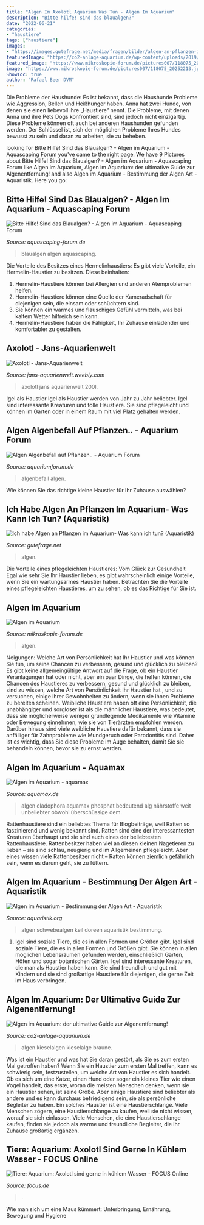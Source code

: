 ```yaml
---
title: "Algen Im Axolotl Aquarium Was Tun - Algen Im Aquarium"
description: "Bitte hilfe! sind das blaualgen?"
date: "2022-06-21"
categories:
- "haustiere"
tags: ["haustiere"]
images:
- "https://images.gutefrage.net/media/fragen/bilder/algen-an-pflanzen-im-aquarium--was-tun/1_original.jpg?v=1436379009000"
featuredImage: "https://co2-anlage-aquarium.de/wp-content/uploads/2019/12/Kieselalge-auf-Anubias.jpg"
featured_image: "https://www.mikroskopie-forum.de/pictures007/118075_20252213.jpg"
image: "https://www.mikroskopie-forum.de/pictures007/118075_20252213.jpg"
ShowToc: true
author: "Rafael Beer DVM"
---
```



Die Probleme der Haushunde: Es ist bekannt, dass die Haushunde Probleme wie Aggression, Bellen und Heißhunger haben.
Anna hat zwei Hunde, von denen sie einen liebevoll ihre „Haustiere“ nennt. Die Probleme, mit denen Anna und ihre Pets Dogs konfrontiert sind, sind jedoch nicht einzigartig. Diese Probleme können oft auch bei anderen Haushunden gefunden werden. Der Schlüssel ist, sich der möglichen Probleme Ihres Hundes bewusst zu sein und daran zu arbeiten, sie zu beheben.

	

		
looking for Bitte Hilfe! Sind das Blaualgen? - Algen im Aquarium - Aquascaping Forum you've came to the right page. We have 9 Pictures about Bitte Hilfe! Sind das Blaualgen? - Algen im Aquarium - Aquascaping Forum like Algen im Aquarium, Algen im Aquarium: der ultimative Guide zur Algenentfernung! and also Algen im Aquarium - Bestimmung der Algen Art - Aquaristik. Here you go:
		
    
## Bitte Hilfe! Sind Das Blaualgen? - Algen Im Aquarium - Aquascaping Forum

<img loading=lazy src="https://www.aquascaping-forum.de/index.php?page=Attachment&amp;attachmentID=2312" onerror="this.onerror=null;this.src='https://tse2.mm.bing.net/th?id=OIP.dQ64SruzlqE-xL0t5G6e7gHaFj&amp;pid=15.1';" alt="Bitte Hilfe! Sind das Blaualgen? - Algen im Aquarium - Aquascaping Forum">

_Source: aquascaping-forum.de_

>blaualgen algen aquascaping. 

	

Die Vorteile des Besitzes eines Hermelinhaustiers:
Es gibt viele Vorteile, ein Hermelin-Haustier zu besitzen. Diese beinhalten:
1. Hermelin-Haustiere können bei Allergien und anderen Atemproblemen helfen.
2. Hermelin-Haustiere können eine Quelle der Kameradschaft für diejenigen sein, die einsam oder schüchtern sind.
3. Sie können ein warmes und flauschiges Gefühl vermitteln, was bei kaltem Wetter hilfreich sein kann.
4. Hermelin-Haustiere haben die Fähigkeit, Ihr Zuhause einladender und komfortabler zu gestalten.

    
## Axolotl - Jans-Aquarienwelt

<img loading=lazy src="https://jans-aquarienwelt.weebly.com/uploads/3/7/9/1/37916379/1735007_orig.jpg" onerror="this.onerror=null;this.src='https://tse3.mm.bing.net/th?id=OIP.FMHVL3IxozJiOeBXNpEPoQHaE4&amp;pid=15.1';" alt="Axolotl - Jans-Aquarienwelt">

_Source: jans-aquarienwelt.weebly.com_

>axolotl jans aquarienwelt 200l. 

	

Igel als Haustier
Igel als Haustier werden von Jahr zu Jahr beliebter. Igel sind interessante Kreaturen und tolle Haustiere. Sie sind pflegeleicht und können im Garten oder in einem Raum mit viel Platz gehalten werden.

    
## Algen Algenbefall Auf Pflanzen.. - Aquarium Forum

<img loading=lazy src="https://www.aquariumforum.de/gallery/files/1/1/3/8/2/4/20161125_173307_original.jpg" onerror="this.onerror=null;this.src='https://tse3.mm.bing.net/th?id=OIP.LKxbldr1zatuTcDneBLJKAHaJ4&amp;pid=15.1';" alt="Algen Algenbefall auf Pflanzen.. - Aquarium Forum">

_Source: aquariumforum.de_

>algenbefall algen. 

	

Wie können Sie das richtige kleine Haustier für Ihr Zuhause auswählen?

    
## Ich Habe Algen An Pflanzen Im Aquarium- Was Kann Ich Tun? (Aquaristik)

<img loading=lazy src="https://images.gutefrage.net/media/fragen/bilder/algen-an-pflanzen-im-aquarium--was-tun/1_original.jpg?v=1436379009000" onerror="this.onerror=null;this.src='https://tse3.mm.bing.net/th?id=OIP.WGEnzwMb20ZBj4PN1sLAfQHaHa&amp;pid=15.1';" alt="Ich habe Algen an Pflanzen im Aquarium- Was kann ich tun? (Aquaristik)">

_Source: gutefrage.net_

>algen. 

	

Die Vorteile eines pflegeleichten Haustieres: Vom Glück zur Gesundheit
Egal wie sehr Sie Ihr Haustier lieben, es gibt wahrscheinlich einige Vorteile, wenn Sie ein wartungsarmes Haustier haben. Betrachten Sie die Vorteile eines pflegeleichten Haustieres, um zu sehen, ob es das Richtige für Sie ist.

    
## Algen Im Aquarium

<img loading=lazy src="https://www.mikroskopie-forum.de/pictures007/118075_20252213.jpg" onerror="this.onerror=null;this.src='https://tse3.mm.bing.net/th?id=OIP.xhmaKLW8T9FgOARUQg8IlgHaE7&amp;pid=15.1';" alt="Algen im Aquarium">

_Source: mikroskopie-forum.de_

>algen. 

	

Neigungen: Welche Art von Persönlichkeit hat Ihr Haustier und was können Sie tun, um seine Chancen zu verbessern, gesund und glücklich zu bleiben?
Es gibt keine allgemeingültige Antwort auf die Frage, ob ein Haustier Veranlagungen hat oder nicht, aber ein paar Dinge, die helfen können, die Chancen des Haustieres zu verbessern, gesund und glücklich zu bleiben, sind zu wissen, welche Art von Persönlichkeit Ihr Haustier hat , und zu versuchen, einige ihrer Gewohnheiten zu ändern, wenn sie ihnen Probleme zu bereiten scheinen. Weibliche Haustiere haben oft eine Persönlichkeit, die unabhängiger und sorgloser ist als die männlicher Haustiere, was bedeutet, dass sie möglicherweise weniger grundlegende Medikamente wie Vitamine oder Bewegung einnehmen, wie sie von Tierärzten empfohlen werden. Darüber hinaus sind viele weibliche Haustiere dafür bekannt, dass sie anfälliger für Zahnprobleme wie Mundgeruch oder Parodontitis sind. Daher ist es wichtig, dass Sie diese Probleme im Auge behalten, damit Sie sie behandeln können, bevor sie zu ernst werden.

    
## Algen Im Aquarium - Aquamax

<img loading=lazy src="http://www.aquamax.de/files/aquamax/algen/aquarium/AlgenAQ_Cladophora_sp.jpg" onerror="this.onerror=null;this.src='https://tse1.mm.bing.net/th?id=OIP.PxsoAyBShHnYNBluMEcCagHaFj&amp;pid=15.1';" alt="Algen im Aquarium - aquamax">

_Source: aquamax.de_

>algen cladophora aquamax phosphat bedeutend alg nährstoffe weit unbeliebter obwohl überschüssige dem. 

	

Rattenhaustiere sind ein beliebtes Thema für Blogbeiträge, weil Ratten so faszinierend und wenig bekannt sind.
Ratten sind eine der interessantesten Kreaturen überhaupt und sie sind auch eines der beliebtesten Rattenhaustiere. Rattenbesitzer haben viel an diesen kleinen Nagetieren zu lieben – sie sind schlau, neugierig und im Allgemeinen pflegeleicht. Aber eines wissen viele Rattenbesitzer nicht – Ratten können ziemlich gefährlich sein, wenn es darum geht, sie zu füttern.

    
## Algen Im Aquarium - Bestimmung Der Algen Art - Aquaristik

<img loading=lazy src="https://www.aquaristik.org/wp-content/uploads/2017/12/Schwebealgen_Doreen_Keil_Aquafreaks.jpg" onerror="this.onerror=null;this.src='https://tse4.mm.bing.net/th?id=OIP.wF1o1gAAX1LU8mii0VBUlAHaFj&amp;pid=15.1';" alt="Algen im Aquarium - Bestimmung der Algen Art - Aquaristik">

_Source: aquaristik.org_

>algen schwebealgen keil doreen aquaristik bestimmung. 

	

1. Igel sind soziale Tiere, die es in allen Formen und Größen gibt.
Igel sind soziale Tiere, die es in allen Formen und Größen gibt. Sie können in allen möglichen Lebensräumen gefunden werden, einschließlich Gärten, Höfen und sogar botanischen Gärten. Igel sind interessante Kreaturen, die man als Haustier haben kann. Sie sind freundlich und gut mit Kindern und sie sind großartige Haustiere für diejenigen, die gerne Zeit im Haus verbringen.

    
## Algen Im Aquarium: Der Ultimative Guide Zur Algenentfernung!

<img loading=lazy src="https://co2-anlage-aquarium.de/wp-content/uploads/2019/12/Kieselalge-auf-Anubias.jpg" onerror="this.onerror=null;this.src='https://tse2.mm.bing.net/th?id=OIP.mh3iXL9oMSHjBpWBYbLd5QHaFL&amp;pid=15.1';" alt="Algen im Aquarium: der ultimative Guide zur Algenentfernung!">

_Source: co2-anlage-aquarium.de_

>algen kieselalgen kieselalge braune. 

	

Was ist ein Haustier und was hat Sie daran gestört, als Sie es zum ersten Mal getroffen haben?
Wenn Sie ein Haustier zum ersten Mal treffen, kann es schwierig sein, festzustellen, um welche Art von Haustier es sich handelt. Ob es sich um eine Katze, einen Hund oder sogar ein kleines Tier wie einen Vogel handelt, das erste, woran die meisten Menschen denken, wenn sie ein Haustier sehen, ist seine Größe. Aber einige Haustiere sind beliebter als andere und es kann durchaus befriedigend sein, sie als persönliche Begleiter zu haben. Ein solches Haustier ist eine Haustierschlange. Viele Menschen zögern, eine Haustierschlange zu kaufen, weil sie nicht wissen, worauf sie sich einlassen. Viele Menschen, die eine Haustierschlange kaufen, finden sie jedoch als warme und freundliche Begleiter, die ihr Zuhause großartig ergänzen.

    
## Tiere: Aquarium: Axolotl Sind Gerne In Kühlem Wasser - FOCUS Online

<img loading=lazy src="https://p5.focus.de/img/fotos/crop5846799/2802715825-w1200-h627-o-q75-p5/urn-newsml-dpa-com-20090101-160817-99-117044-large-4-3.jpg" onerror="this.onerror=null;this.src='https://tse4.mm.bing.net/th?id=OIP.8bsKb_y7l5EcEwwgItpwlQHaFj&amp;pid=15.1';" alt="Tiere: Aquarium: Axolotl sind gerne in kühlem Wasser - FOCUS Online">

_Source: focus.de_

>. 

	

Wie man sich um eine Maus kümmert: Unterbringung, Ernährung, Bewegung und Hygiene

